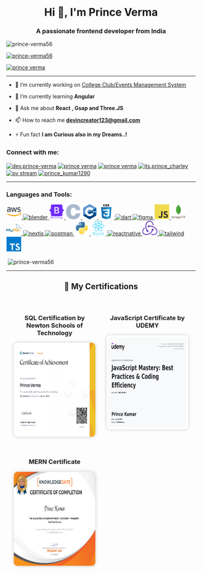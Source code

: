 <h1 align="center">Hi 👋, I'm Prince Verma</h1>
<h3 align="center">A passionate frontend developer from India</h3>

<p align="left"> <img src="https://komarev.com/ghpvc/?username=prince-verma56&label=Profile%20views&color=0e75b6&style=flat" alt="prince-verma56" /> </p>

<p align="left"> <a href="https://github.com/ryo-ma/github-profile-trophy"><img src="https://github-profile-trophy.vercel.app/?username=prince-verma56" alt="prince-verma56" /></a> </p>

<p align="left"> <a href="https://twitter.com/prince verma" target="blank"><img src="https://img.shields.io/twitter/follow/prince verma?logo=twitter&style=for-the-badge" alt="prince verma" /></a> </p>
<hr>

- 🔭 I’m currently working on [College Club/Events Management System](https://github.com/Prince-verma56/GLA_CLUB)

- 🌱 I’m currently learning **Angular**

- 💬 Ask me about **React , Gsap and Three.JS**

- 📫 How to reach me **devincreator123@gmail.com**

- ⚡ Fun fact **I am Curious also in my Dreams..!**

<h3 align="left">Connect with me:</h3>
<p align="left">
<a href="https://dev.to/dev.prince-verma" target="blank"><img align="center" src="https://raw.githubusercontent.com/rahuldkjain/github-profile-readme-generator/master/src/images/icons/Social/devto.svg" alt="dev.prince-verma" height="30" width="40" /></a>
<a href="https://twitter.com/prince verma" target="blank"><img align="center" src="https://raw.githubusercontent.com/rahuldkjain/github-profile-readme-generator/master/src/images/icons/Social/twitter.svg" alt="prince verma" height="30" width="40" /></a>
<a href="https://linkedin.com/in/prince-verma26" target="blank"><img align="center" src="https://raw.githubusercontent.com/rahuldkjain/github-profile-readme-generator/master/src/images/icons/Social/linked-in-alt.svg" alt="prince verma" height="30" width="40" /></a>
<a href="https://instagram.com/its.prince_charley" target="blank"><img align="center" src="https://raw.githubusercontent.com/rahuldkjain/github-profile-readme-generator/master/src/images/icons/Social/instagram.svg" alt="its.prince_charley" height="30" width="40" /></a>
<a href="https://www.youtube.com/c/pv stream" target="blank"><img align="center" src="https://raw.githubusercontent.com/rahuldkjain/github-profile-readme-generator/master/src/images/icons/Social/youtube.svg" alt="pv stream" height="30" width="40" /></a>
<a href="https://www.leetcode.com/prince_kumar1290" target="blank"><img align="center" src="https://raw.githubusercontent.com/rahuldkjain/github-profile-readme-generator/master/src/images/icons/Social/leet-code.svg" alt="prince_kumar1290" height="30" width="40" /></a>
</p>

<hr>

<h3 align="left">Languages and Tools:</h3>
<p align="left"> <a href="https://aws.amazon.com" target="_blank" rel="noreferrer"> <img src="https://raw.githubusercontent.com/devicons/devicon/master/icons/amazonwebservices/amazonwebservices-original-wordmark.svg" alt="aws" width="40" height="40"/> </a> <a href="https://www.blender.org/" target="_blank" rel="noreferrer"> <img src="https://download.blender.org/branding/community/blender_community_badge_white.svg" alt="blender" width="40" height="40"/> </a> <a href="https://getbootstrap.com" target="_blank" rel="noreferrer"> <img src="https://raw.githubusercontent.com/devicons/devicon/master/icons/bootstrap/bootstrap-plain-wordmark.svg" alt="bootstrap" width="40" height="40"/> </a> <a href="https://www.cprogramming.com/" target="_blank" rel="noreferrer"> <img src="https://raw.githubusercontent.com/devicons/devicon/master/icons/c/c-original.svg" alt="c" width="40" height="40"/> </a> <a href="https://www.w3schools.com/cpp/" target="_blank" rel="noreferrer"> <img src="https://raw.githubusercontent.com/devicons/devicon/master/icons/cplusplus/cplusplus-original.svg" alt="cplusplus" width="40" height="40"/> </a> <a href="https://www.w3schools.com/css/" target="_blank" rel="noreferrer"> <img src="https://raw.githubusercontent.com/devicons/devicon/master/icons/css3/css3-original-wordmark.svg" alt="css3" width="40" height="40"/> </a> <a href="https://dart.dev" target="_blank" rel="noreferrer"> <img src="https://www.vectorlogo.zone/logos/dartlang/dartlang-icon.svg" alt="dart" width="40" height="40"/> </a> <a href="https://www.figma.com/" target="_blank" rel="noreferrer"> <img src="https://www.vectorlogo.zone/logos/figma/figma-icon.svg" alt="figma" width="40" height="40"/> </a> <a href="https://developer.mozilla.org/en-US/docs/Web/JavaScript" target="_blank" rel="noreferrer"> <img src="https://raw.githubusercontent.com/devicons/devicon/master/icons/javascript/javascript-original.svg" alt="javascript" width="40" height="40"/> </a> <a href="https://www.mongodb.com/" target="_blank" rel="noreferrer"> <img src="https://raw.githubusercontent.com/devicons/devicon/master/icons/mongodb/mongodb-original-wordmark.svg" alt="mongodb" width="40" height="40"/> </a> <a href="https://www.mysql.com/" target="_blank" rel="noreferrer"> <img src="https://raw.githubusercontent.com/devicons/devicon/master/icons/mysql/mysql-original-wordmark.svg" alt="mysql" width="40" height="40"/> </a> <a href="https://nextjs.org/" target="_blank" rel="noreferrer"> <img src="https://cdn.worldvectorlogo.com/logos/nextjs-2.svg" alt="nextjs" width="40" height="40"/> </a> <a href="https://postman.com" target="_blank" rel="noreferrer"> <img src="https://www.vectorlogo.zone/logos/getpostman/getpostman-icon.svg" alt="postman" width="40" height="40"/> </a> <a href="https://www.python.org" target="_blank" rel="noreferrer"> <img src="https://raw.githubusercontent.com/devicons/devicon/master/icons/python/python-original.svg" alt="python" width="40" height="40"/> </a> <a href="https://reactjs.org/" target="_blank" rel="noreferrer"> <img src="https://raw.githubusercontent.com/devicons/devicon/master/icons/react/react-original-wordmark.svg" alt="react" width="40" height="40"/> </a> <a href="https://reactnative.dev/" target="_blank" rel="noreferrer"> <img src="https://reactnative.dev/img/header_logo.svg" alt="reactnative" width="40" height="40"/> </a> <a href="https://redux.js.org" target="_blank" rel="noreferrer"> <img src="https://raw.githubusercontent.com/devicons/devicon/master/icons/redux/redux-original.svg" alt="redux" width="40" height="40"/> </a> <a href="https://tailwindcss.com/" target="_blank" rel="noreferrer"> <img src="https://www.vectorlogo.zone/logos/tailwindcss/tailwindcss-icon.svg" alt="tailwind" width="40" height="40"/> </a> <a href="https://www.typescriptlang.org/" target="_blank" rel="noreferrer"> <img src="https://raw.githubusercontent.com/devicons/devicon/master/icons/typescript/typescript-original.svg" alt="typescript" width="40" height="40"/> </a> </p>

<p>&nbsp;<img align="center" src="https://github-readme-stats.vercel.app/api?username=prince-verma56&show_icons=true&locale=en" alt="prince-verma56" /></p>

<hr>

<h2 style="text-align: center;">📜 My Certifications</h2>

<div class="container" style="
  display: grid;
  grid-template-columns: repeat(2, 1fr);
  gap: 30px;
  max-width: 1000px;
  margin: auto;
  padding: 20px;
">

  <div style="text-align: center;">
    <h3>SQL Certification by Newton Schools of Technology</h3>
    <img src="https://github.com/Prince-verma56/Certificates/blob/main/Certificates%20of%20Me/SQL%20certificate%20by%20Newton.jpg?raw=true"
         alt="SQL Certificate"
         style="height: 250px; border-radius: 10px; box-shadow: 0 0 10px rgba(0,0,0,0.2);" />
  </div>

  <div style="text-align: center;">
    <h3>JavaScript Certificate by UDEMY</h3>
    <img src="https://github.com/Prince-verma56/Certificates/blob/main/Certificates%20of%20Me/javascript%20certificate.jpg?raw=true"
         alt="JavaScript Certificate"
         style="height: 250px; border-radius: 10px; box-shadow: 0 0 10px rgba(0,0,0,0.2);" />
  </div>

  <div style="text-align: center;">
    <h3>MERN Certificate</h3>
    <img src="https://github.com/Prince-verma56/Certificates/blob/main/Certificates%20of%20Me/Mern%20Certificate.jpg?raw=true"
         alt="MERN Certificate"
         style="height: 250px; border-radius: 10px; box-shadow: 0 0 10px rgba(0,0,0,0.2);" />
  </div>



</div>
